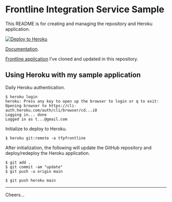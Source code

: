 # Frontline Integration Service Sample

This README is for creating and managing the repository and Heroku application.

[![Deploy to Heroku](https://www.herokucdn.com/deploy/button.svg)](https://heroku.com/deploy?template=https://github.com/tigerfarm/tfpfrontlinejson)

[Documentation](https://github.com/tigerfarm/work/tree/master/book/Frontline).

[Frontline application](https://github.com/twilio/frontline-demo-service)
I've cloned and updated in this repository.

## Using Heroku with my sample application

Daily Heroku authentication.
````
$ heroku login
heroku: Press any key to open up the browser to login or q to exit: 
Opening browser to https://cli-auth.heroku.com/auth/cli/browser/cd...i0
Logging in... done
Logged in as t...@gmail.com
````

Initialize to deploy to Heroku.
````
$ heroku git:remote -a tfpfrontline
````

After initialization, the following will update the GitHub repository and
deploy/redeploy the Heroku application.
````
$ git add .
$ git commit -am "update"
$ git push -u origin main

$ git push heroku main
````
--------------------------------------------------------------------------------

Cheers...
